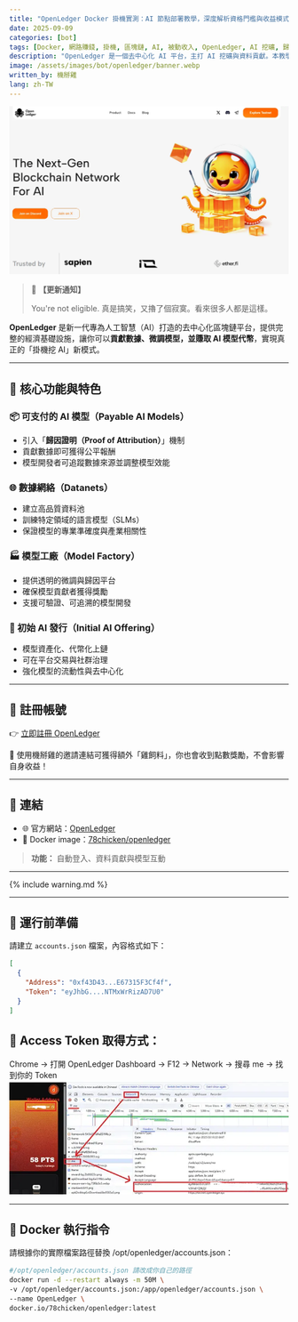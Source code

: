 ```yaml
---
title: "OpenLedger Docker 掛機實測：AI 節點部署教學，深度解析資格門檻與收益模式"
date: 2025-09-09
categories: [bot]
tags: [Docker, 網路賺錢, 掛機, 區塊鏈, AI, 被動收入, OpenLedger, AI 挖礦, 歸因證明, 資格門檻]
description: "OpenLedger 是一個去中心化 AI 平台，主打 AI 挖礦與資料貢獻。本教學提供完整的 Docker 掛機部署指令，教你如何獲取 Address 與 Token。內含機掰雞真實實測心得（擼了個寂寞），並深度解析項目資格門檻與可驗證 AI 收益模式的潛在風險。"
image: /assets/images/bot/openledger/banner.webp
written_by: 機掰雞
lang: zh-TW
---
```


![OpenLedger 封面圖](/assets/images/bot/openledger/banner.webp)

> 📢 **【更新通知】**
>
> You're not eligible.
> 真是搞笑，又擼了個寂寞。看來很多人都是這樣。

**OpenLedger** 是新一代專為人工智慧（AI）打造的去中心化區塊鏈平台，提供完整的經濟基礎設施，讓你可以**貢獻數據、微調模型，並賺取 AI 模型代幣**，實現真正的「掛機挖 AI」新模式。

---

## 🧠 核心功能與特色

### 📦 可支付的 AI 模型（Payable AI Models）
- 引入「**歸因證明（Proof of Attribution）**」機制
- 貢獻數據即可獲得公平報酬
- 模型開發者可追蹤數據來源並調整模型效能

### 🌐 數據網絡（Datanets）
- 建立高品質資料池
- 訓練特定領域的語言模型（SLMs）
- 保證模型的專業準確度與產業相關性

### 🏭 模型工廠（Model Factory）
- 提供透明的微調與歸因平台
- 確保模型貢獻者獲得獎勵
- 支援可驗證、可追溯的模型開發

### 🚀 初始 AI 發行（Initial AI Offering）
- 模型資產化、代幣化上鏈
- 可在平台交易與社群治理
- 強化模型的流動性與去中心化

---

## 📝 註冊帳號

👉 [立即註冊 OpenLedger](https://testnet.openledger.xyz/?referral_code=gqp3ei3aci)

🎉 使用機掰雞的邀請連結可獲得額外「雞飼料」，你也會收到點數獎勵，不會影響自身收益！

---

## 🔗 連結

- 🌐 官方網站：[OpenLedger](https://www.openledger.xyz)
- 🐳 Docker image：[78chicken/openledger](https://hub.docker.com/r/78chicken/openledger)
> **功能：** 自動登入、資料貢獻與模型互動

---

{% include warning.md %}

---

## 📁 運行前準備

請建立 `accounts.json` 檔案，內容格式如下：

```json
[
  {
    "Address": "0xf43D43...E67315F3Cf4f",
    "Token": "eyJhbG....NTMxWrRizAD7U0"
  }
]
```

## 🔑 Access Token 取得方式：
Chrome → 打開 OpenLedger Dashboard → F12 → Network → 搜尋 me → 找到你的 Token
![OpenLedger token](/assets/images/bot/openledger/img_1.webp)

---

## 🐳 Docker 執行指令
請根據你的實際檔案路徑替換 /opt/openledger/accounts.json：

```bash
#/opt/openledger/accounts.json 請改成你自己的路徑
docker run -d --restart always -m 50M \
-v /opt/openledger/accounts.json:/app/openledger/accounts.json \
--name OpenLedger \
docker.io/78chicken/openledger:latest
```
